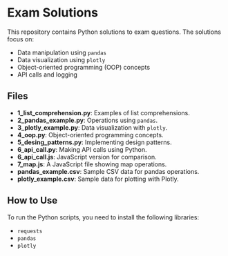 # Exam Solutions

This repository contains Python solutions to exam questions. The solutions focus on:

- Data manipulation using `pandas`
- Data visualization using `plotly`
- Object-oriented programming (OOP) concepts
- API calls and logging

## Files

- **1_list_comprehension.py**: Examples of list comprehensions.
- **2_pandas_example.py**: Operations using `pandas`.
- **3_plotly_example.py**: Data visualization with `plotly`.
- **4_oop.py**: Object-oriented programming concepts.
- **5_desing_patterns.py**: Implementing design patterns.
- **6_api_call.py**: Making API calls using Python.
- **6_api_call.js**: JavaScript version for comparison.
- **7_map.js**: A JavaScript file showing map operations.
- **pandas_example.csv**: Sample CSV data for pandas operations.
- **plotly_example.csv**: Sample data for plotting with Plotly.

## How to Use

To run the Python scripts, you need to install the following libraries:

- `requests`
- `pandas`
- `plotly`
